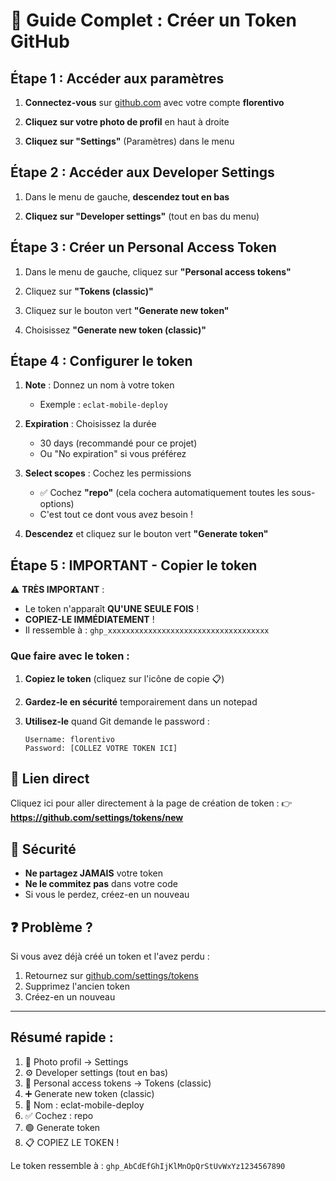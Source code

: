 # 🔑 Guide Complet : Créer un Token GitHub

## Étape 1 : Accéder aux paramètres

1. **Connectez-vous** sur [github.com](https://github.com) avec votre compte **florentivo**

2. **Cliquez sur votre photo de profil** en haut à droite

3. **Cliquez sur "Settings"** (Paramètres) dans le menu

## Étape 2 : Accéder aux Developer Settings

1. Dans le menu de gauche, **descendez tout en bas**

2. **Cliquez sur "Developer settings"** (tout en bas du menu)

## Étape 3 : Créer un Personal Access Token

1. Dans le menu de gauche, cliquez sur **"Personal access tokens"**

2. Cliquez sur **"Tokens (classic)"**

3. Cliquez sur le bouton vert **"Generate new token"**

4. Choisissez **"Generate new token (classic)"**

## Étape 4 : Configurer le token

1. **Note** : Donnez un nom à votre token
   - Exemple : `eclat-mobile-deploy`

2. **Expiration** : Choisissez la durée
   - 30 days (recommandé pour ce projet)
   - Ou "No expiration" si vous préférez

3. **Select scopes** : Cochez les permissions
   - ✅ Cochez **"repo"** (cela cochera automatiquement toutes les sous-options)
   - C'est tout ce dont vous avez besoin !

4. **Descendez** et cliquez sur le bouton vert **"Generate token"**

## Étape 5 : IMPORTANT - Copier le token

⚠️ **TRÈS IMPORTANT** : 
- Le token n'apparaît **QU'UNE SEULE FOIS** !
- **COPIEZ-LE IMMÉDIATEMENT** !
- Il ressemble à : `ghp_xxxxxxxxxxxxxxxxxxxxxxxxxxxxxxxxxxxx`

### Que faire avec le token :

1. **Copiez le token** (cliquez sur l'icône de copie 📋)

2. **Gardez-le en sécurité** temporairement dans un notepad

3. **Utilisez-le** quand Git demande le password :
   ```
   Username: florentivo
   Password: [COLLEZ VOTRE TOKEN ICI]
   ```

## 📍 Lien direct

Cliquez ici pour aller directement à la page de création de token :
👉 **https://github.com/settings/tokens/new**

## 🔐 Sécurité

- **Ne partagez JAMAIS** votre token
- **Ne le commitez pas** dans votre code
- Si vous le perdez, créez-en un nouveau

## ❓ Problème ?

Si vous avez déjà créé un token et l'avez perdu :
1. Retournez sur [github.com/settings/tokens](https://github.com/settings/tokens)
2. Supprimez l'ancien token
3. Créez-en un nouveau

---

## Résumé rapide :

1. 👤 Photo profil → Settings
2. ⚙️ Developer settings (tout en bas)
3. 🔑 Personal access tokens → Tokens (classic)
4. ➕ Generate new token (classic)
5. 📝 Nom : eclat-mobile-deploy
6. ✅ Cochez : repo
7. 🟢 Generate token
8. 📋 COPIEZ LE TOKEN !

Le token ressemble à : `ghp_AbCdEfGhIjKlMnOpQrStUvWxYz1234567890`